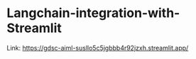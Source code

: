 # Langchain-integration-with-Streamlit
Link: https://gdsc-aiml-susllo5c5jgbbb4r92jzxh.streamlit.app/
